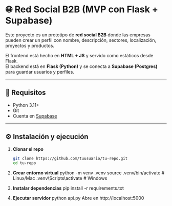 # 🌐 Red Social B2B (MVP con Flask + Supabase)

Este proyecto es un prototipo de **red social B2B** donde las empresas pueden crear un perfil con nombre, descripción, sectores, localización, proyectos y productos.  

El frontend está hecho en **HTML + JS** y servido como estáticos desde Flask.  
El backend está en **Flask (Python)** y se conecta a **Supabase (Postgres)** para guardar usuarios y perfiles.  

---

## 🚀 Requisitos

- Python 3.11+
- Git
- Cuenta en [Supabase](https://supabase.com)

---

## ⚙️ Instalación y ejecución

1. **Clonar el repo**
   ```bash
   git clone https://github.com/tuusuario/tu-repo.git
   cd tu-repo

2. **Crear entorno virtual**
    python -m venv .venv
    source .venv/bin/activate    # Linux/Mac
    .venv\Scripts\activate       # Windows

3. **Instalar dependencias**
    pip install -r requirements.txt

4. **Ejecutar servidor**
    python api.py
    Abre en http://localhost:5000